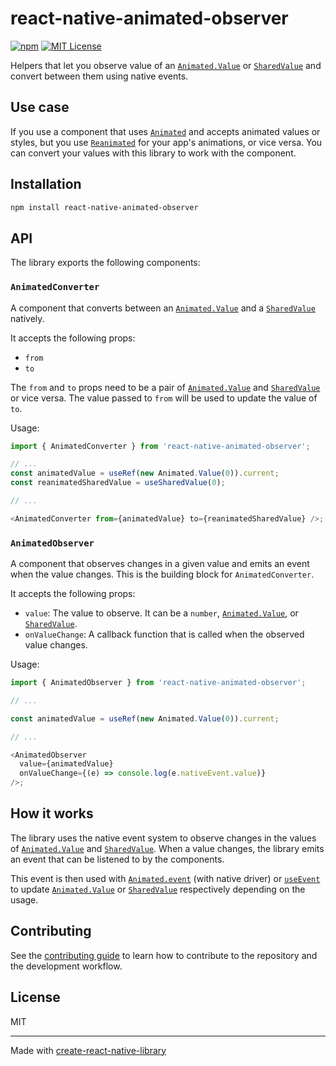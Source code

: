 # react-native-animated-observer

[![npm][version-badge]][version]
[![MIT License][license-badge]][license]

Helpers that let you observe value of an [`Animated.Value`][animated.value] or [`SharedValue`][reanimated.sharedvalue] and convert between them using native events.

## Use case

If you use a component that uses [`Animated`](https://reactnative.dev/docs/animated) and accepts animated values or styles, but you use [`Reanimated`](https://docs.swmansion.com/react-native-reanimated/docs/) for your app's animations, or vice versa. You can convert your values with this library to work with the component.

## Installation

```sh
npm install react-native-animated-observer
```

## API

The library exports the following components:

### `AnimatedConverter`

A component that converts between an [`Animated.Value`][animated.value] and a [`SharedValue`][reanimated.sharedvalue] natively.

It accepts the following props:

- `from`
- `to`

The `from` and `to` props need to be a pair of [`Animated.Value`][animated.value] and [`SharedValue`][reanimated.sharedvalue] or vice versa. The value passed to `from` will be used to update the value of `to`.

Usage:

```js
import { AnimatedConverter } from 'react-native-animated-observer';

// ...
const animatedValue = useRef(new Animated.Value(0)).current;
const reanimatedSharedValue = useSharedValue(0);

// ...

<AnimatedConverter from={animatedValue} to={reanimatedSharedValue} />;
```

### `AnimatedObserver`

A component that observes changes in a given value and emits an event when the value changes. This is the building block for `AnimatedConverter`.

It accepts the following props:

- `value`: The value to observe. It can be a `number`, [`Animated.Value`][animated.value], or [`SharedValue`][reanimated.sharedvalue].
- `onValueChange`: A callback function that is called when the observed value changes.

Usage:

```js
import { AnimatedObserver } from 'react-native-animated-observer';

// ...

const animatedValue = useRef(new Animated.Value(0)).current;

// ...

<AnimatedObserver
  value={animatedValue}
  onValueChange={(e) => console.log(e.nativeEvent.value)}
/>;
```

## How it works

The library uses the native event system to observe changes in the values of [`Animated.Value`][animated.value] and [`SharedValue`][reanimated.sharedvalue]. When a value changes, the library emits an event that can be listened to by the components.

This event is then used with [`Animated.event`](https://reactnative.dev/docs/animated#event) (with native driver) or [`useEvent`](https://docs.swmansion.com/react-native-reanimated/docs/advanced/useEvent) to update [`Animated.Value`][animated.value] or [`SharedValue`][reanimated.sharedvalue] respectively depending on the usage.

## Contributing

See the [contributing guide](CONTRIBUTING.md) to learn how to contribute to the repository and the development workflow.

## License

MIT

---

Made with [create-react-native-library](https://github.com/callstack/react-native-builder-bob)

[animated.value]: https://reactnative.dev/docs/animated#value
[reanimated.sharedvalue]: https://docs.swmansion.com/react-native-reanimated/docs/core/useSharedValue/
[version-badge]: https://img.shields.io/npm/v/react-native-animated-observer.svg?style=flat-square
[license-badge]: https://img.shields.io/npm/l/react-native-animated-observer.svg?style=flat-square
[version]: https://www.npmjs.com/package/react-native-animated-observer
[license]: https://opensource.org/licenses/MIT
